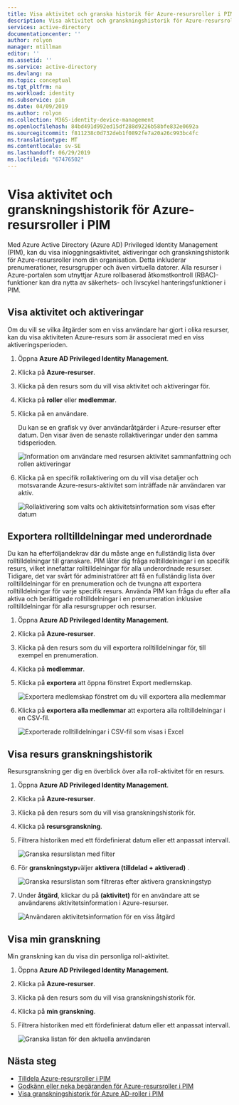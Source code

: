 ```yaml
---
title: Visa aktivitet och granska historik för Azure-resursroller i PIM - Azure Active Directory | Microsoft Docs
description: Visa aktivitet och granskningshistorik för Azure-resursroller i Azure AD Privileged Identity Management (PIM).
services: active-directory
documentationcenter: ''
author: rolyon
manager: mtillman
editor: ''
ms.assetid: ''
ms.service: active-directory
ms.devlang: na
ms.topic: conceptual
ms.tgt_pltfrm: na
ms.workload: identity
ms.subservice: pim
ms.date: 04/09/2019
ms.author: rolyon
ms.collection: M365-identity-device-management
ms.openlocfilehash: 84bd491d992ed15df288d9226b58bfe832e0692a
ms.sourcegitcommit: f811238c0d732deb1f0892fe7a20a26c993bc4fc
ms.translationtype: MT
ms.contentlocale: sv-SE
ms.lasthandoff: 06/29/2019
ms.locfileid: "67476502"
---
```

# <a name="view-activity-and-audit-history-for-azure-resource-roles-in-pim"></a>Visa aktivitet och granskningshistorik för Azure-resursroller i PIM

Med Azure Active Directory (Azure AD) Privileged Identity Management (PIM), kan du visa inloggningsaktivitet, aktiveringar och granskningshistorik för Azure-resursroller inom din organisation. Detta inkluderar prenumerationer, resursgrupper och även virtuella datorer. Alla resurser i Azure-portalen som utnyttjar Azure rollbaserad åtkomstkontroll (RBAC)-funktioner kan dra nytta av säkerhets- och livscykel hanteringsfunktioner i PIM.

## <a name="view-activity-and-activations"></a>Visa aktivitet och aktiveringar

Om du vill se vilka åtgärder som en viss användare har gjort i olika resurser, kan du visa aktiviteten Azure-resurs som är associerat med en viss aktiveringsperioden.

1. Öppna **Azure AD Privileged Identity Management**.

1. Klicka på **Azure-resurser**.

1. Klicka på den resurs som du vill visa aktivitet och aktiveringar för.

1. Klicka på **roller** eller **medlemmar**.

1. Klicka på en användare.

    Du kan se en grafisk vy över användaråtgärder i Azure-resurser efter datum. Den visar även de senaste rollaktiveringar under den samma tidsperioden.

    ![Information om användare med resursen aktivitet sammanfattning och rollen aktiveringar](media/azure-pim-resource-rbac/rbac-user-details.png)

1. Klicka på en specifik rollaktivering om du vill visa detaljer och motsvarande Azure-resurs-aktivitet som inträffade när användaren var aktiv.

    ![Rollaktivering som valts och aktivitetsinformation som visas efter datum](media/azure-pim-resource-rbac/rbac-user-resource-activity.png)

## <a name="export-role-assignments-with-children"></a>Exportera rolltilldelningar med underordnade

Du kan ha efterföljandekrav där du måste ange en fullständig lista över rolltilldelningar till granskare. PIM låter dig fråga rolltilldelningar i en specifik resurs, vilket innefattar rolltilldelningar för alla underordnade resurser. Tidigare, det var svårt för administratörer att få en fullständig lista över rolltilldelningar för en prenumeration och de tvungna att exportera rolltilldelningar för varje specifik resurs. Använda PIM kan fråga du efter alla aktiva och berättigade rolltilldelningar i en prenumeration inklusive rolltilldelningar för alla resursgrupper och resurser.

1. Öppna **Azure AD Privileged Identity Management**.

1. Klicka på **Azure-resurser**.

1. Klicka på den resurs som du vill exportera rolltilldelningar för, till exempel en prenumeration.

1. Klicka på **medlemmar**.

1. Klicka på **exportera** att öppna fönstret Export medlemskap.

    ![Exportera medlemskap fönstret om du vill exportera alla medlemmar](media/azure-pim-resource-rbac/export-membership.png)

1. Klicka på **exportera alla medlemmar** att exportera alla rolltilldelningar i en CSV-fil.

    ![Exporterade rolltilldelningar i CSV-fil som visas i Excel](media/azure-pim-resource-rbac/export-csv.png)

## <a name="view-resource-audit-history"></a>Visa resurs granskningshistorik

Resursgranskning ger dig en överblick över alla roll-aktivitet för en resurs.

1. Öppna **Azure AD Privileged Identity Management**.

1. Klicka på **Azure-resurser**.

1. Klicka på den resurs som du vill visa granskningshistorik för.

1. Klicka på **resursgranskning**.

1. Filtrera historiken med ett fördefinierat datum eller ett anpassat intervall.

    ![Granska resurslistan med filter](media/azure-pim-resource-rbac/rbac-resource-audit.png)

1. För **granskningstyp**väljer **aktivera (tilldelad + aktiverad)** .

    ![Granska resurslistan som filtreras efter aktivera granskningstyp](media/azure-pim-resource-rbac/rbac-audit-activity.png)

1. Under **åtgärd**, klickar du på **(aktivitet)** för en användare att se användarens aktivitetsinformation i Azure-resurser.

    ![Användaren aktivitetsinformation för en viss åtgärd](media/azure-pim-resource-rbac/rbac-audit-activity-details.png)

## <a name="view-my-audit"></a>Visa min granskning

Min granskning kan du visa din personliga roll-aktivitet.

1. Öppna **Azure AD Privileged Identity Management**.

1. Klicka på **Azure-resurser**.

1. Klicka på den resurs som du vill visa granskningshistorik för.

1. Klicka på **min granskning**.

1. Filtrera historiken med ett fördefinierat datum eller ett anpassat intervall.

    ![Granska listan för den aktuella användaren](media/azure-pim-resource-rbac/my-audit-time.png)

## <a name="next-steps"></a>Nästa steg

- [Tilldela Azure-resursroller i PIM](pim-resource-roles-assign-roles.md)
- [Godkänn eller neka begäranden för Azure-resursroller i PIM](pim-resource-roles-approval-workflow.md)
- [Visa granskningshistorik för Azure AD-roller i PIM](pim-how-to-use-audit-log.md)
